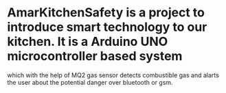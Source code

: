 # AmarKitchenSafety is a project to introduce smart technology to our kitchen. It is a Arduino UNO microcontroller based system
which with the help of MQ2 gas sensor detects combustible gas and alarts the user about the potential danger over bluetooth or gsm.  
